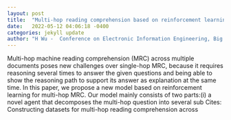 ```yaml
---
layout: post
title:  "Multi-hop reading comprehension based on reinforcement learning"
date:   2022-05-12 04:06:18 -0400
categories: jekyll update
author: "H Wu -  Conference on Electronic Information Engineering, Big , 2022"
---
```

Multi-hop machine reading comprehension (MRC) across multiple documents poses new challenges over single-hop MRC, because it requires reasoning several times to answer the given questions and being able to show the reasoning path to support its answer as explanation at the same time. In this paper, we propose a new model based on reinforcement learning for multi-hop MRC. Our model mainly consists of two parts:(i) a novel agent that decomposes the multi-hop question into several sub Cites: Constructing datasets for multi-hop reading comprehension across